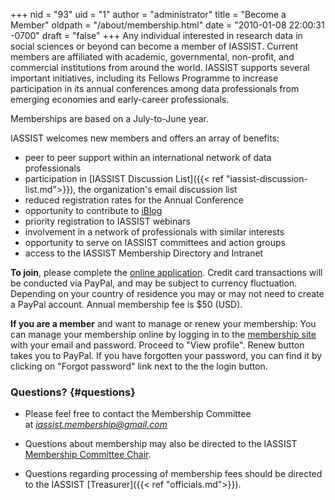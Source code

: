 +++
nid = "93"
uid = "1"
author = "administrator"
title = "Become a Member"
oldpath = "/about/membership.html"
date = "2010-01-08 22:00:31 -0700"
draft = "false"
+++
Any individual interested in research data in social sciences or beyond can become a member of IASSIST. Current members are affiliated with academic, governmental, non-profit, and commercial institutions from around the world. IASSIST supports several important initiatives, including its Fellows Programme to increase participation in its annual conferences among data professionals from emerging economies and early-career professionals.

Memberships are based on a July-to-June year.

IASSIST welcomes new members and offers an array of benefits:

-   peer to peer support within an international network of data professionals
-	participation in [IASSIST Discussion List]({{< ref "iassist-discussion-list.md">}}), the organization's email discussion list
- 	reduced registration rates for the Annual Conference
-   opportunity to contribute to [iBlog](/blog)
-	priority registration to IASSIST webinars
-   involvement in a network of professionals with similar interests
-   opportunity to serve on IASSIST committees and action groups
-   access to the IASSIST Membership Directory and Intranet

**To join**, please complete the [online application](https://www.iassistdata.info/application). Credit card transactions will be conducted via PayPal, and may be subject to currency fluctuation. Depending on your country of residence you may or may not need to create a PayPal account. Annual membership fee is $50 (USD).

**If you are a member** and want to manage or renew your membership: You can manage your membership online by logging in to the [membership site](https://www.iassistdata.info/application) with your email and password. Proceed to "View profile". Renew button takes you to PayPal. If you have forgotten your password, you can find it by clicking on "Forgot password" link next to the the login button.  

### Questions? {#questions}

- Please feel free to contact the Membership Committee at *iassist.membership@gmail.com*

- Questions about membership may also be directed to the IASSIST [Membership Committee Chair](/about/committees-and-groups/#membership-committee).

- Questions regarding processing of membership fees should be directed to the IASSIST [Treasurer]({{< ref "officials.md">}}).